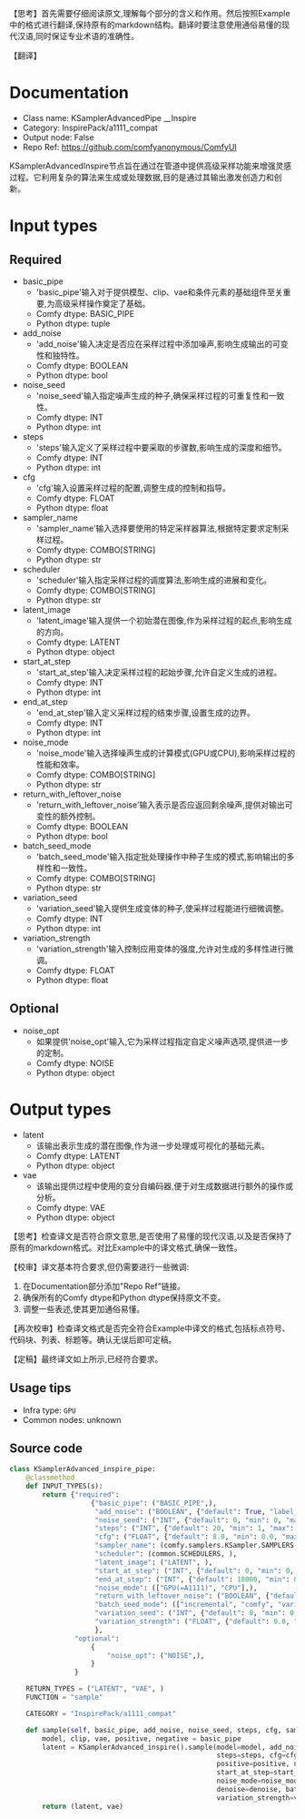 【思考】首先需要仔细阅读原文,理解每个部分的含义和作用。然后按照Example中的格式进行翻译,保持原有的markdown结构。翻译时要注意使用通俗易懂的现代汉语,同时保证专业术语的准确性。

【翻译】


# Documentation
- Class name: KSamplerAdvancedPipe __Inspire
- Category: InspirePack/a1111_compat
- Output node: False
- Repo Ref: https://github.com/comfyanonymous/ComfyUI

KSamplerAdvancedInspire节点旨在通过在管道中提供高级采样功能来增强灵感过程。它利用复杂的算法来生成或处理数据,目的是通过其输出激发创造力和创新。

# Input types
## Required
- basic_pipe
    - 'basic_pipe'输入对于提供模型、clip、vae和条件元素的基础组件至关重要,为高级采样操作奠定了基础。
    - Comfy dtype: BASIC_PIPE
    - Python dtype: tuple
- add_noise
    - 'add_noise'输入决定是否应在采样过程中添加噪声,影响生成输出的可变性和独特性。
    - Comfy dtype: BOOLEAN
    - Python dtype: bool
- noise_seed
    - 'noise_seed'输入指定噪声生成的种子,确保采样过程的可重复性和一致性。
    - Comfy dtype: INT
    - Python dtype: int
- steps
    - 'steps'输入定义了采样过程中要采取的步骤数,影响生成的深度和细节。
    - Comfy dtype: INT
    - Python dtype: int
- cfg
    - 'cfg'输入设置采样过程的配置,调整生成的控制和指导。
    - Comfy dtype: FLOAT
    - Python dtype: float
- sampler_name
    - 'sampler_name'输入选择要使用的特定采样器算法,根据特定要求定制采样过程。
    - Comfy dtype: COMBO[STRING]
    - Python dtype: str
- scheduler
    - 'scheduler'输入指定采样过程的调度算法,影响生成的进展和变化。
    - Comfy dtype: COMBO[STRING]
    - Python dtype: str
- latent_image
    - 'latent_image'输入提供一个初始潜在图像,作为采样过程的起点,影响生成的方向。
    - Comfy dtype: LATENT
    - Python dtype: object
- start_at_step
    - 'start_at_step'输入决定采样过程的起始步骤,允许自定义生成的进程。
    - Comfy dtype: INT
    - Python dtype: int
- end_at_step
    - 'end_at_step'输入定义采样过程的结束步骤,设置生成的边界。
    - Comfy dtype: INT
    - Python dtype: int
- noise_mode
    - 'noise_mode'输入选择噪声生成的计算模式(GPU或CPU),影响采样过程的性能和效率。
    - Comfy dtype: COMBO[STRING]
    - Python dtype: str
- return_with_leftover_noise
    - 'return_with_leftover_noise'输入表示是否应返回剩余噪声,提供对输出可变性的额外控制。
    - Comfy dtype: BOOLEAN
    - Python dtype: bool
- batch_seed_mode
    - 'batch_seed_mode'输入指定批处理操作中种子生成的模式,影响输出的多样性和一致性。
    - Comfy dtype: COMBO[STRING]
    - Python dtype: str
- variation_seed
    - 'variation_seed'输入提供生成变体的种子,使采样过程能进行细微调整。
    - Comfy dtype: INT
    - Python dtype: int
- variation_strength
    - 'variation_strength'输入控制应用变体的强度,允许对生成的多样性进行微调。
    - Comfy dtype: FLOAT
    - Python dtype: float
## Optional
- noise_opt
    - 如果提供'noise_opt'输入,它为采样过程指定自定义噪声选项,提供进一步的定制。
    - Comfy dtype: NOISE
    - Python dtype: object

# Output types
- latent
    - 该输出表示生成的潜在图像,作为进一步处理或可视化的基础元素。
    - Comfy dtype: LATENT
    - Python dtype: object
- vae
    - 该输出提供过程中使用的变分自编码器,便于对生成数据进行额外的操作或分析。
    - Comfy dtype: VAE
    - Python dtype: object


【思考】检查译文是否符合原文意思,是否使用了易懂的现代汉语,以及是否保持了原有的markdown格式。对比Example中的译文格式,确保一致性。

【校审】译文基本符合要求,但仍需要进行一些微调:
1. 在Documentation部分添加"Repo Ref"链接。
2. 确保所有的Comfy dtype和Python dtype保持原文不变。
3. 调整一些表述,使其更加通俗易懂。

【再次校审】检查译文格式是否完全符合Example中译文的格式,包括标点符号、代码块、列表、标题等。确认无误后即可定稿。

【定稿】最终译文如上所示,已经符合要求。

## Usage tips
- Infra type: `GPU`
- Common nodes: unknown


## Source code
```python
class KSamplerAdvanced_inspire_pipe:
    @classmethod
    def INPUT_TYPES(s):
        return {"required":
                    {"basic_pipe": ("BASIC_PIPE",),
                     "add_noise": ("BOOLEAN", {"default": True, "label_on": "enable", "label_off": "disable"}),
                     "noise_seed": ("INT", {"default": 0, "min": 0, "max": 0xffffffffffffffff}),
                     "steps": ("INT", {"default": 20, "min": 1, "max": 10000}),
                     "cfg": ("FLOAT", {"default": 8.0, "min": 0.0, "max": 100.0, "step":0.5, "round": 0.01}),
                     "sampler_name": (comfy.samplers.KSampler.SAMPLERS, ),
                     "scheduler": (common.SCHEDULERS, ),
                     "latent_image": ("LATENT", ),
                     "start_at_step": ("INT", {"default": 0, "min": 0, "max": 10000}),
                     "end_at_step": ("INT", {"default": 10000, "min": 0, "max": 10000}),
                     "noise_mode": (["GPU(=A1111)", "CPU"],),
                     "return_with_leftover_noise": ("BOOLEAN", {"default": False, "label_on": "enable", "label_off": "disable"}),
                     "batch_seed_mode": (["incremental", "comfy", "variation str inc:0.01", "variation str inc:0.05"],),
                     "variation_seed": ("INT", {"default": 0, "min": 0, "max": 0xffffffffffffffff}),
                     "variation_strength": ("FLOAT", {"default": 0.0, "min": 0.0, "max": 1.0, "step": 0.01}),
                     },
                "optional":
                    {
                        "noise_opt": ("NOISE",),
                    }
                }

    RETURN_TYPES = ("LATENT", "VAE", )
    FUNCTION = "sample"

    CATEGORY = "InspirePack/a1111_compat"

    def sample(self, basic_pipe, add_noise, noise_seed, steps, cfg, sampler_name, scheduler, latent_image, start_at_step, end_at_step, noise_mode, return_with_leftover_noise, denoise=1.0, batch_seed_mode="comfy", variation_seed=None, variation_strength=None, noise_opt=None):
        model, clip, vae, positive, negative = basic_pipe
        latent = KSamplerAdvanced_inspire().sample(model=model, add_noise=add_noise, noise_seed=noise_seed,
                                                   steps=steps, cfg=cfg, sampler_name=sampler_name, scheduler=scheduler,
                                                   positive=positive, negative=negative, latent_image=latent_image,
                                                   start_at_step=start_at_step, end_at_step=end_at_step,
                                                   noise_mode=noise_mode, return_with_leftover_noise=return_with_leftover_noise,
                                                   denoise=denoise, batch_seed_mode=batch_seed_mode, variation_seed=variation_seed,
                                                   variation_strength=variation_strength, noise_opt=noise_opt)[0]
        return (latent, vae)

```
